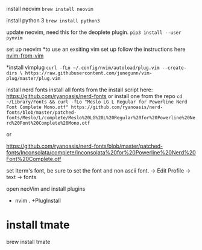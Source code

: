 install neovim
`brew install neovim`

install python 3
`brew install python3`

update neovim, need this for the deoplete plugin.
`pip3 install --user pynvim`

set up neovim
*to use an exsiting vim set up follow the instructions here [nvim-from-vim](https://neovim.io/doc/user/nvim.html#nvim-from-vim)

*install vimplug `curl -fLo ~/.config/nvim/autoload/plug.vim --create-dirs \
https://raw.githubusercontent.com/junegunn/vim-plug/master/plug.vim`

install nerd fonts
install all fonts from the install script here: https://github.com/ryanoasis/nerd-fonts
or install one from the repo
`cd ~/Library/Fonts && curl -fLo "Meslo LG L Regular for Powerline Nerd Font Complete Mono.otf" https://github.com/ryanoasis/nerd-fonts/blob/master/patched-fonts/Meslo/L/complete/Meslo%20LG%20L%20Regular%20for%20Powerline%20Nerd%20Font%20Complete%20Mono.otf`

or 

https://github.com/ryanoasis/nerd-fonts/blob/master/patched-fonts/Inconsolata/complete/Inconsolata%20for%20Powerline%20Nerd%20Font%20Complete.otf

set Iterm's font, be sure to set the font and non ascii font. -> Edit Profile -> text -> fonts

open neoVim and install plugins
* nvim . +PlugInstall


# install tmate 
brew install tmate

